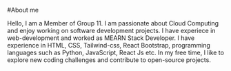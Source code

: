 #About me

Hello, I am a Member of Group 11. I am passionate about Cloud Computing and enjoy working on software development projects. I have experiece in web-development and worked as MEARN Stack Developer. I have experience in HTML, CSS, Tailwind-css, React Bootstrap, programming languages such as Python, JavaScript, React Js etc. In my free time, I like to explore new coding challenges and contribute to open-source projects.
